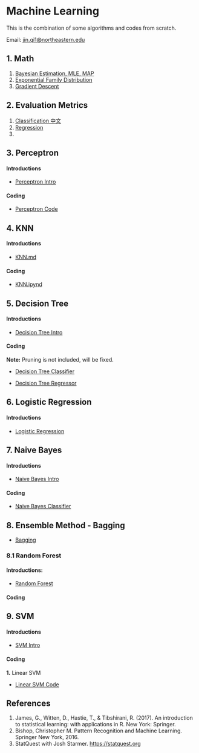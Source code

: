 # Machine Learning

This is the combination of some algorithms and codes from scratch.

Email: [jin.qi1@northeastern.edu](jin.qi1@northeastern.edu)
## 1. Math
1. [Bayesian Estimation, MLE, MAP](https://github.com/uttgeorge/Machine-Learning-Models/blob/master/Math/Bayesian%20Estimation%2C%20MLE%2C%20MAP.md)
2. [Exponential Family Distribution](https://github.com/uttgeorge/Machine-Learning-Models/blob/master/Math/Exponential%20Family%20Distribution.md)
3. [Gradient Descent](https://github.com/uttgeorge/Machine-Learning-Models/blob/master/Math/Gradient%20Descent.md)

## 2. Evaluation Metrics
1. [Classification 中文](https://github.com/uttgeorge/Machine-Learning-Models/blob/master/Evaluation%20Metrics/Evaluation%20Metrics%20-%20Classification.md)
2. [Regression](https://github.com/uttgeorge/Machine-Learning-Models/blob/master/Evaluation%20Metrics/Evaluation%20Metrics%20-%20Regression.md)
3. 


## 3. Perceptron
#### Introductions

* [Perceptron Intro](https://github.com/uttgeorge/Machine-Learning-Models/blob/master/Perceptron/Perceptron.md)

#### Coding
* [Perceptron Code](https://github.com/uttgeorge/Machine-Learning-Models/blob/master/Perceptron/Perceptron.ipynb)



## 4. KNN
#### Introductions
* [KNN.md](https://github.com/uttgeorge/Machine-Learning-Models/blob/master/KNN/KNN.md)

#### Coding
* [KNN.ipynd](https://github.com/uttgeorge/Machine-Learning-Models/blob/master/KNN/KNN.ipynb)


## 5. Decision Tree

#### Introductions

* [Decision Tree Intro](https://github.com/uttgeorge/Machine-Learning-Models/blob/master/Decision%20Tree/Decision%20Tree.md)

#### Coding

**Note:** Pruning is not included, will be fixed.

* [Decision Tree Classifier](https://github.com/uttgeorge/Machine-Learning-Models/blob/master/Decision%20Tree/Decision%20Tree.ipynb)

* [Decision Tree Regressor](https://github.com/uttgeorge/Machine-Learning-Models/blob/master/Decision%20Tree/Decision%20Tree%20Regressor.ipynb)

## 6. Logistic Regression

#### Introductions
* [Logistic Regression](https://github.com/uttgeorge/Machine-Learning-Models/blob/master/Logistic%20Regression/Logistic%20Regression.md)


## 7. Naive Bayes

#### Introductions
* [Naive Bayes Intro](https://github.com/uttgeorge/Machine-Learning-Models/blob/master/Naive%20Bayes/Naive%20Bayes.md)

#### Coding
* [Naive Bayes Classifier](https://github.com/uttgeorge/Machine-Learning-Models/blob/master/Naive%20Bayes/NB%20Classifier.ipynb)

## 8. Ensemble Method - Bagging
* [Bagging](https://github.com/uttgeorge/Machine-Learning-Models/blob/master/Bagging%20Algorithms/Ensemble%20Method%20-%20Bagging.md)

### 8.1 Random Forest
#### Introductions:

* [Random Forest](https://github.com/uttgeorge/Machine-Learning-Models/blob/master/Bagging%20Algorithms/Random%20Forest/Random%20Forest.md)

#### Coding



## 9. SVM
#### Introductions

* [SVM Intro](https://github.com/uttgeorge/Machine-Learning-Models/blob/master/SVM/SVM.md)

#### Coding

**1.** Linear SVM

* [Linear SVM Code](https://github.com/uttgeorge/Machine-Learning-Models/blob/master/SVM/LinearSVM.ipynb)

## References

1. James, G., Witten, D., Hastie, T., & Tibshirani, R. (2017). An introduction to statistical learning: with applications in R. New York: Springer.
2. Bishop, Christopher M. Pattern Recognition and Machine Learning. Springer New York, 2016.
3. StatQuest with Josh Starmer. https://statquest.org

